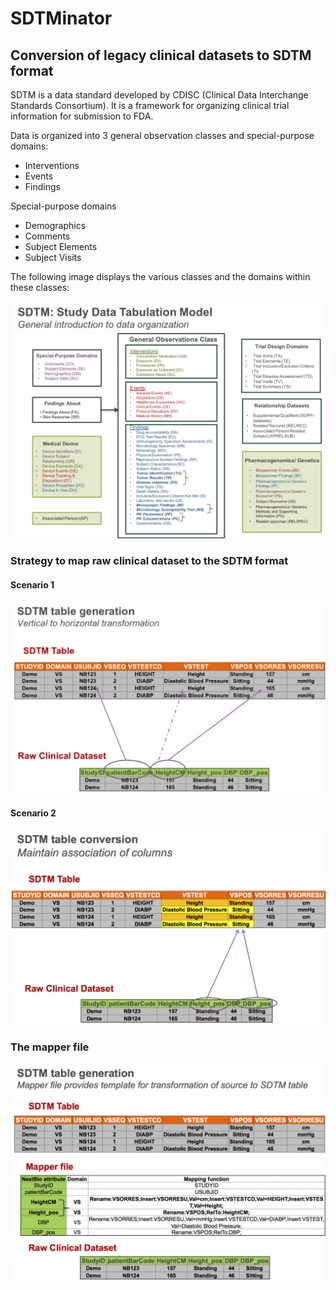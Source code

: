 # SDTMinator
## Conversion of legacy clinical datasets to SDTM format

SDTM is a data standard developed by CDISC (Clinical Data Interchange Standards Consortium). It is a framework for organizing clinical trial information for submission to FDA. 

Data is organized into 3 general observation classes and special-purpose domains:
	
*	Interventions
*	Events
*	Findings

Special-purpose domains
*	Demographics
*	Comments
*	Subject Elements
*	Subject Visits

The following image displays the various classes and the domains within these classes:

![Alt text](/Images/sdtm_domains.png?raw=true "Title")


###	Strategy to map raw clinical dataset to the SDTM format
####	Scenario 1
![Alt text](/certical_to_horizontal.png?raw=true "Title")

####	Scenario 2

![Alt text](/maintain_association_of_columns.png?raw=true "Title")

###	The mapper file

![Alt text](/what_is_mapper_file.png?raw=true "Title")


